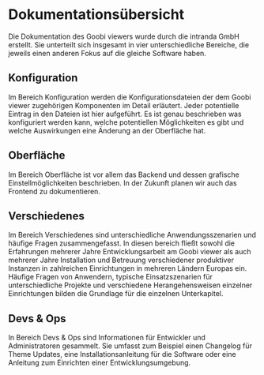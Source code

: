 # Dokumentationsübersicht

Die Dokumentation des Goobi viewers wurde durch die intranda GmbH erstellt. Sie unterteilt sich insgesamt in vier unterschiedliche Bereiche, die jeweils einen anderen Fokus auf die gleiche Software haben. 

## Konfiguration

Im Bereich Konfiguration werden die Konfigurationsdateien der dem Goobi viewer zugehörigen Komponenten im Detail erläutert. Jeder potentielle Eintrag in den Dateien ist hier aufgeführt. Es ist genau beschrieben was konfiguriert werden kann, welche potentiellen Möglichkeiten es gibt und welche Auswirkungen eine Änderung an der Oberfläche hat.

## Oberfläche

Im Bereich Oberfläche ist vor allem das Backend und dessen grafische Einstellmöglichkeiten beschrieben. In der Zukunft planen wir auch das Frontend zu dokumentieren.

## Verschiedenes

Im Bereich Verschiedenes sind unterschiedliche Anwendungsszenarien und häufige Fragen zusammengefasst. In diesen bereich fließt sowohl die Erfahrungen mehrerer Jahre Entwicklungsarbeit am Goobi viewer als auch mehrerer Jahre Installation und Betreuung verschiedener produktiver Instanzen in zahlreichen Einrichtungen in mehreren Ländern Europas ein. Häufige Fragen von Anwendern, typische Einsatzszenarien für unterschiedliche Projekte und verschiedene Herangehensweisen einzelner Einrichtungen bilden die Grundlage für die einzelnen Unterkapitel.

## Devs & Ops

In Bereich Devs & Ops sind Informationen für Entwickler und Administratoren gesammelt. Sie umfasst zum Beispiel einen Changelog für Theme Updates, eine Installationsanleitung für die Software oder eine Anleitung zum Einrichten einer Entwicklungsumgebung.

